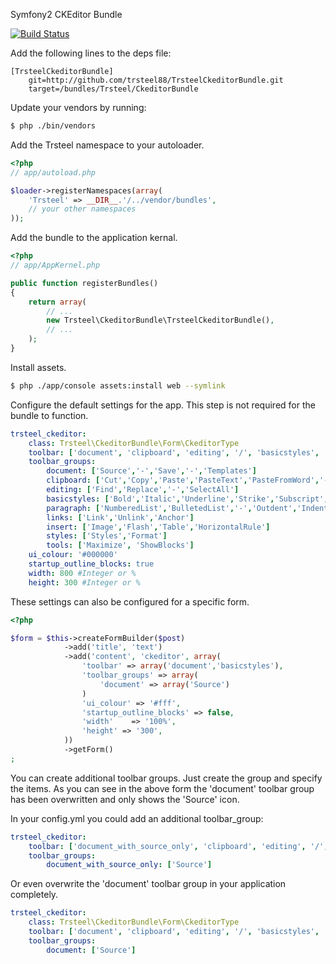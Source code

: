 Symfony2 CKEditor Bundle

[![Build Status](https://secure.travis-ci.org/trsteel88/TrsteelCkeditorBundle.png?branch=master)](http://travis-ci.org/trsteel88/TrsteelCkeditorBundle)

Add the following lines to the deps file:

    [TrsteelCkeditorBundle]
        git=http://github.com/trsteel88/TrsteelCkeditorBundle.git
        target=/bundles/Trsteel/CkeditorBundle

Update your vendors by running:

```bash
$ php ./bin/vendors
```

Add the Trsteel namespace to your autoloader.

```php
<?php
// app/autoload.php

$loader->registerNamespaces(array(
    'Trsteel' => __DIR__.'/../vendor/bundles',
    // your other namespaces
));
```

Add the bundle to the application kernal.

```php
<?php
// app/AppKernel.php

public function registerBundles()
{
    return array(
        // ...
        new Trsteel\CkeditorBundle\TrsteelCkeditorBundle(),
        // ...
    );
}
```

Install assets.

```bash
$ php ./app/console assets:install web --symlink
```

Configure the default settings for the app. This step is not required for the bundle to function.

```yaml
trsteel_ckeditor:
    class: Trsteel\CkeditorBundle\Form\CkeditorType
    toolbar: ['document', 'clipboard', 'editing', '/', 'basicstyles', 'paragraph', 'links', '/', 'insert', 'styles', 'tools']
    toolbar_groups:
        document: ['Source','-','Save','-','Templates']
        clipboard: ['Cut','Copy','Paste','PasteText','PasteFromWord','-','Undo','Redo']
        editing: ['Find','Replace','-','SelectAll']
        basicstyles: ['Bold','Italic','Underline','Strike','Subscript','Superscript','-','RemoveFormat']
        paragraph: ['NumberedList','BulletedList','-','Outdent','Indent','-','JustifyLeft', 'JustifyCenter','JustifyRight','JustifyBlock']
        links: ['Link','Unlink','Anchor']
        insert: ['Image','Flash','Table','HorizontalRule']
        styles: ['Styles','Format']
        tools: ['Maximize', 'ShowBlocks']
    ui_colour: '#000000'
    startup_outline_blocks: true
    width: 800 #Integer or %
    height: 300 #Integer or %

```

These settings can also be configured for a specific form.

```php
<?php

$form = $this->createFormBuilder($post)
            ->add('title', 'text')
            ->add('content', 'ckeditor', array(
                'toolbar' => array('document','basicstyles'),
                'toolbar_groups' => array(
                    'document' => array('Source')
                )
                'ui_colour' => '#fff',
                'startup_outline_blocks' => false,
                'width'    => '100%',
                'height' => '300',
            ))
            ->getForm()
;
```

You can create additional toolbar groups. Just create the group and specify the items. As you can see in the above form the 'document' toolbar group has been overwritten and only shows the 'Source' icon.

In your config.yml you could add an additional toolbar_group:

```yaml
trsteel_ckeditor:
    toolbar: ['document_with_source_only', 'clipboard', 'editing', '/', 'basicstyles', 'paragraph', 'links']
    toolbar_groups:
        document_with_source_only: ['Source']
```

Or even overwrite the 'document' toolbar group in your application completely.

```yaml
trsteel_ckeditor:
    class: Trsteel\CkeditorBundle\Form\CkeditorType
    toolbar: ['document', 'clipboard', 'editing', '/', 'basicstyles', 'paragraph', 'links', '/', 'insert', 'styles', 'tools']
    toolbar_groups:
        document: ['Source']
```